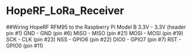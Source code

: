 # HopeRF_LoRa_Receiver

##Wiring HopeRF RFM95 to the Raspberry Pi Model B
3.3V - 3.3V (header pin #1) 
GND - GND (pin #6) 
MISO - MISO (pin #21) 
MOSI - MOSI (pin #19) 
SCK - CLK (pin #23) 
NSS - GPIO6 (pin #22) 
DIO0 - GPIO7 (pin #7) 
RST - GPIO0 (pin #11)

